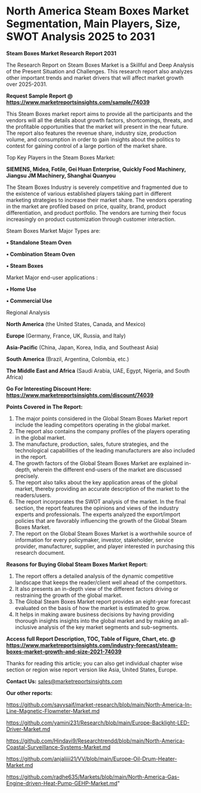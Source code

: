 # North America Steam Boxes Market Segmentation, Main Players, Size, SWOT Analysis 2025 to 2031

<strong>Steam Boxes Market Research Report 2031</strong>

The Research Report on Steam Boxes Market is a Skillful and Deep Analysis of the Present Situation and Challenges. This research report also analyzes other important trends and market drivers that will affect market growth over 2025-2031.

<strong>Request Sample Report @ <a href=https://www.marketreportsinsights.com/sample/74039>https://www.marketreportsinsights.com/sample/74039</a></strong>

This Steam Boxes market report aims to provide all the participants and the vendors will all the details about growth factors, shortcomings, threats, and the profitable opportunities that the market will present in the near future. The report also features the revenue share, industry size, production volume, and consumption in order to gain insights about the politics to contest for gaining control of a large portion of the market share.

Top Key Players in the Steam Boxes Market:

<strong>SIEMENS, Midea, Fotile, Gei Huan Enterprise, Quickly Food Machinery, Jiangsu JM Machinery, Shanghai Quanyou</strong>

The Steam Boxes Industry is severely competitive and fragmented due to the existence of various established players taking part in different marketing strategies to increase their market share. The vendors operating in the market are profiled based on price, quality, brand, product differentiation, and product portfolio. The vendors are turning their focus increasingly on product customization through customer interaction.

Steam Boxes Market Major Types are:

<strong>• Standalone Steam Oven

• Combination Steam Oven

• Steam Boxes</strong>

Market Major end-user applications :

<strong>• Home Use

• Commercial Use</strong>

Regional Analysis

</u><strong><b>North America</b></strong> (the United States, Canada, and Mexico)

<strong><b>Europe </b></strong>(Germany, France, UK, Russia, and Italy)

<strong><b>Asia-Pacific</b></strong> (China, Japan, Korea, India, and Southeast Asia)

<strong><b>South America</b></strong> (Brazil, Argentina, Colombia, etc.)

<strong><b>The Middle East and Africa</b></strong> (Saudi Arabia, UAE, Egypt, Nigeria, and South Africa)

<strong>Go For Interesting Discount Here: <a href=https://www.marketreportsinsights.com/discount/74039>https://www.marketreportsinsights.com/discount/74039</a></strong>

<strong>Points Covered in The Report:</strong>
<ol>
  <li>The major points considered in the Global Steam Boxes Market report include the leading competitors operating in the global market.</li>
  <li>The report also contains the company profiles of the players operating in the global market.</li>
  <li>The manufacture, production, sales, future strategies, and the technological capabilities of the leading manufacturers are also included in the report.</li>
  <li>The growth factors of the Global Steam Boxes Market are explained in-depth, wherein the different end-users of the market are discussed precisely.</li>
  <li>The report also talks about the key application areas of the global market, thereby providing an accurate description of the market to the readers/users.</li>
  <li>The report incorporates the SWOT analysis of the market. In the final section, the report features the opinions and views of the industry experts and professionals. The experts analyzed the export/import policies that are favorably influencing the growth of the Global Steam Boxes Market.</li>
  <li>The report on the Global Steam Boxes Market is a worthwhile source of information for every policymaker, investor, stakeholder, service provider, manufacturer, supplier, and player interested in purchasing this research document.</li>
</ol>
<strong>Reasons for Buying Global Steam Boxes Market Report:</strong>

<ol>
  <li>The report offers a detailed analysis of the dynamic competitive landscape that keeps the reader/client well ahead of the competitors.</li>
  <li>It also presents an in-depth view of the different factors driving or restraining the growth of the global market.</li>
  <li>The Global Steam Boxes Market report provides an eight-year forecast evaluated on the basis of how the market is estimated to grow.</li>
  <li>It helps in making aware business decisions by having providing thorough insights insights into the global market and by making an all-inclusive analysis of the key market segments and sub-segments.</li>
</ol>
<strong>Access full Report Description, TOC, Table of Figure, Chart, etc. @ <a href=https://www.marketreportsinsights.com/industry-forecast/steam-boxes-market-growth-and-size-2021-74039>https://www.marketreportsinsights.com/industry-forecast/steam-boxes-market-growth-and-size-2021-74039</a></strong>


Thanks for reading this article; you can also get individual chapter wise section or region wise report version like Asia, United States, Europe.

<strong>Contact Us:</strong>
sales@marketreportsinsights.com

<strong>Our other reports:</strong>

<a href=https://github.com/sayysaif/market-research/blob/main/North-America-In-Line-Magnetic-Flowmeter-Market.md>https://github.com/sayysaif/market-research/blob/main/North-America-In-Line-Magnetic-Flowmeter-Market.md</a>

<a href=https://github.com/yamini231/Research/blob/main/Europe-Backlight-LED-Driver-Market.md>https://github.com/yamini231/Research/blob/main/Europe-Backlight-LED-Driver-Market.md</a>

<a href=https://github.com/Hindavi9/Researchtrendd/blob/main/North-America-Coastal-Surveillance-Systems-Market.md>https://github.com/Hindavi9/Researchtrendd/blob/main/North-America-Coastal-Surveillance-Systems-Market.md</a>

<a href=https://github.com/anjaliiii21/VV/blob/main/Europe-Oil-Drum-Heater-Market.md>https://github.com/anjaliiii21/VV/blob/main/Europe-Oil-Drum-Heater-Market.md</a>

<a href=https://github.com/radhe635/Markets/blob/main/North-America-Gas-Engine-driven-Heat-Pump-GEHP-Market.md>https://github.com/radhe635/Markets/blob/main/North-America-Gas-Engine-driven-Heat-Pump-GEHP-Market.md</a>"
